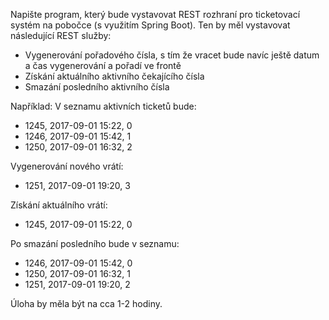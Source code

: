 Napište program, který bude vystavovat REST rozhraní pro ticketovací systém na pobočce (s
využitím Spring Boot). Ten by měl vystavovat následující REST služby:
- Vygenerování pořadového čísla, s tím že vracet bude navíc ještě datum a čas vygenerování a
  pořadí ve frontě
- Získání aktuálního aktivního čekajícího čísla
- Smazání posledního aktivního čísla

Například:
  V seznamu aktivních ticketů bude:
- 1245, 2017-09-01 15:22, 0
- 1246, 2017-09-01 15:42, 1
- 1250, 2017-09-01 16:32, 2

Vygenerování nového vrátí:
- 1251, 2017-09-01 19:20, 3

Získání aktuálního vrátí:
- 1245, 2017-09-01 15:22, 0

Po smazání posledního bude v seznamu:
- 1246, 2017-09-01 15:42, 0
- 1250, 2017-09-01 16:32, 1
- 1251, 2017-09-01 19:20, 2

Úloha by měla být na cca 1-2 hodiny.